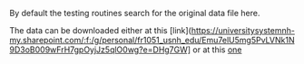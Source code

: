 By default the testing routines search for the original data file here.

The data can be downloaded either at this
[link](https://universitysystemnh-my.sharepoint.com/:f:/g/personal/fr1051_usnh_edu/Emu7elU5mg5PvLVNk1N9D3oB009wFrH7gpOyjJz5qlO0wg?e=DHg7GW]
or at this [one](ihttps://cloud.regnault.cc/index.php/s/sfR2THXfeiMw8GB)
